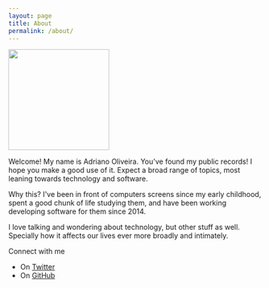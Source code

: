 ```yaml
---
layout: page
title: About
permalink: /about/
---
```


<img src="https://avatars0.githubusercontent.com/u/8104069?s=460&u=96a665afce786bb49bf5a8a458dd74eaa301b535" width="200"/>

Welcome! My name is Adriano Oliveira. You've found my public records! I hope you make a good use of it. Expect a broad range of topics, most leaning towards technology and software.

Why this? I've been in front of computers screens since my early childhood, spent a good chunk of life studying them, and have been working developing software for them since 2014.

I love talking and wondering about technology, but other stuff as well. Specially how it affects our lives ever more broadly and intimately.

Connect with me

- On [Twitter](https://twitter.com/adri0__)
- On [GitHub](https://github.com/adri0)